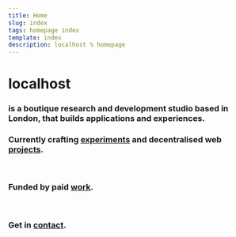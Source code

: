 ```yaml
---
title: Home
slug: index
tags: homepage index
template: index
description: localhost % homepage
---
```


<h1>
  <span data-icon="globe">localhost</span>&nbsp;
</h1>

<h3>
  is a boutique <span data-icon="research">research</span> and <span data-icon="development">development</span> studio based in London, that builds applications and experiences.
</h3>
<h3>
  Currently crafting <a href="/experiments">experiments</a> and decentralised web <a href="/projects">projects</a>.
</h3>

<br />

<h3>
  Funded by paid <a href="/work">work</a>.
</h3>

<br />

<h3>
  <span data-icon="peace">Get in <a href="mailto:leslie@localhost.international?subject=Hello human&amp;body=Say something nice">contact</a>.</span>
</h3>
